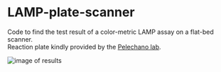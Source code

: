 # LAMP-plate-scanner
Code to find the test result of a color-metric LAMP assay on a flat-bed scanner.  
Reaction plate kindly provided by the [Pelechano lab](http://pelechanolab.com/).

![image of results](https://github.com/linnarsson-lab/colormetric-plate-scanner/blob/master/Scanned_Document_results.png)
